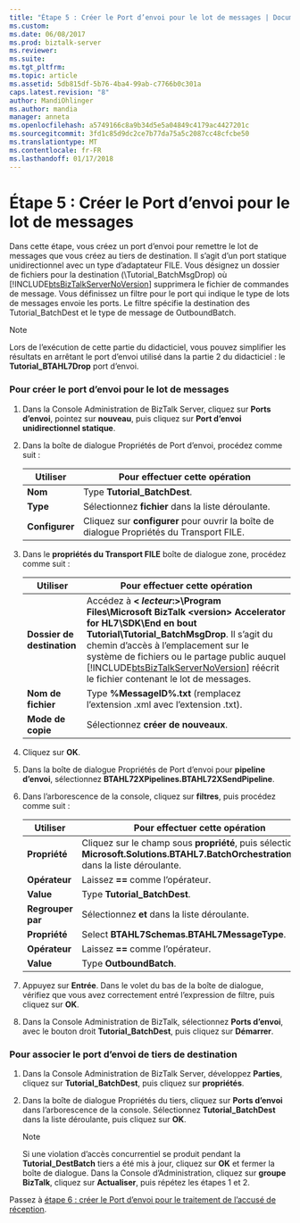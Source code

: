 ```yaml
---
title: "Étape 5 : Créer le Port d’envoi pour le lot de messages | Documents Microsoft"
ms.custom: 
ms.date: 06/08/2017
ms.prod: biztalk-server
ms.reviewer: 
ms.suite: 
ms.tgt_pltfrm: 
ms.topic: article
ms.assetid: 5db815df-5b76-4ba4-99ab-c7766b0c301a
caps.latest.revision: "8"
author: MandiOhlinger
ms.author: mandia
manager: anneta
ms.openlocfilehash: a5749166c8a9b34d5e5a04849c4179ac4427201c
ms.sourcegitcommit: 3fd1c85d9dc2ce7b77da75a5c2087cc48cfcbe50
ms.translationtype: MT
ms.contentlocale: fr-FR
ms.lasthandoff: 01/17/2018
---
```

# <a name="step-5-create-the-send-port-for-the-message-batch"></a>Étape 5 : Créer le Port d’envoi pour le lot de messages
Dans cette étape, vous créez un port d’envoi pour remettre le lot de messages que vous créez au tiers de destination. Il s’agit d’un port statique unidirectionnel avec un type d’adaptateur FILE. Vous désignez un dossier de fichiers pour la destination (\Tutorial_BatchMsgDrop) où [!INCLUDE[btsBizTalkServerNoVersion](../../includes/btsbiztalkservernoversion-md.md)] supprimera le fichier de commandes de message. Vous définissez un filtre pour le port qui indique le type de lots de messages envoie les ports. Le filtre spécifie la destination des Tutorial_BatchDest et le type de message de OutboundBatch.  
  
> [!NOTE]
>  Lors de l’exécution de cette partie du didacticiel, vous pouvez simplifier les résultats en arrêtant le port d’envoi utilisé dans la partie 2 du didacticiel : le **Tutorial_BTAHL7Drop** port d’envoi.  
  
### <a name="to-create-the-send-port-for-the-message-batch"></a>Pour créer le port d’envoi pour le lot de messages  
  
1.  Dans la Console Administration de BizTalk Server, cliquez sur **Ports d’envoi**, pointez sur **nouveau**, puis cliquez sur **Port d’envoi unidirectionnel statique**.  
  
2.  Dans la boîte de dialogue Propriétés de Port d’envoi, procédez comme suit :  
  
    |Utiliser|Pour effectuer cette opération|  
    |--------------|----------------|  
    |**Nom**|Type **Tutorial_BatchDest**.|  
    |**Type**|Sélectionnez **fichier** dans la liste déroulante.|  
    |**Configurer**|Cliquez sur **configurer** pour ouvrir la boîte de dialogue Propriétés du Transport FILE.|  
  
3.  Dans le **propriétés du Transport FILE** boîte de dialogue zone, procédez comme suit :  
  
    |Utiliser|Pour effectuer cette opération|  
    |--------------|----------------|  
    |**Dossier de destination**|Accédez à  **\< *lecteur*:\>\Program Files\Microsoft BizTalk \<version\> Accelerator for HL7\SDK\End en bout Tutorial\Tutorial_BatchMsgDrop**. Il s’agit du chemin d’accès à l’emplacement sur le système de fichiers ou le partage public auquel [!INCLUDE[btsBizTalkServerNoVersion](../../includes/btsbiztalkservernoversion-md.md)] réécrit le fichier contenant le lot de messages.|  
    |**Nom de fichier**|Type **%MessageID%.txt** (remplacez l’extension .xml avec l’extension .txt).|  
    |**Mode de copie**|Sélectionnez **créer de nouveaux**.|  
  
4.  Cliquez sur **OK**.  
  
5.  Dans la boîte de dialogue Propriétés de Port d’envoi pour **pipeline d’envoi**, sélectionnez **BTAHL72XPipelines.BTAHL72XSendPipeline**.  
  
6.  Dans l’arborescence de la console, cliquez sur **filtres**, puis procédez comme suit :  
  
    |Utiliser|Pour effectuer cette opération|  
    |--------------|----------------|  
    |**Propriété**|Cliquez sur le champ sous **propriété**, puis sélectionnez **Microsoft.Solutions.BTAHL7.BatchOrchestration.Party** dans la liste déroulante.|  
    |**Opérateur**|Laissez  **==**  comme l’opérateur.|  
    |**Value**|Type **Tutorial_BatchDest**.|  
    |**Regrouper par**|Sélectionnez **et** dans la liste déroulante.|  
    |**Propriété**|Select **BTAHL7Schemas.BTAHL7MessageType**.|  
    |**Opérateur**|Laissez  **==**  comme l’opérateur.|  
    |**Value**|Type **OutboundBatch**.|  
  
7.  Appuyez sur **Entrée**. Dans le volet du bas de la boîte de dialogue, vérifiez que vous avez correctement entré l’expression de filtre, puis cliquez sur **OK**.  
  
8.  Dans la Console Administration de BizTalk, sélectionnez **Ports d’envoi**, avec le bouton droit **Tutorial_BatchDest**, puis cliquez sur **Démarrer**.  
  
### <a name="to-associate-the-send-port-with-the-destination-party"></a>Pour associer le port d’envoi de tiers de destination  
  
1.  Dans la Console Administration de BizTalk Server, développez **Parties**, cliquez sur **Tutorial_BatchDest**, puis cliquez sur **propriétés**.  
  
2.  Dans la boîte de dialogue Propriétés du tiers, cliquez sur **Ports d’envoi** dans l’arborescence de la console.  Sélectionnez **Tutorial_BatchDest** dans la liste déroulante, puis cliquez sur **OK**.  
  
    > [!NOTE]
    >  Si une violation d’accès concurrentiel se produit pendant la **Tutorial_DestBatch** tiers a été mis à jour, cliquez sur **OK** et fermer la boîte de dialogue. Dans la Console d’Administration, cliquez sur **groupe BizTalk**, cliquez sur **Actualiser**, puis répétez les étapes 1 et 2.  
  
 Passez à [étape 6 : créer le Port d’envoi pour le traitement de l’accusé de réception](../../adapters-and-accelerators/accelerator-hl7/step-6-create-the-send-port-for-the-acknowledgment-batch.md).